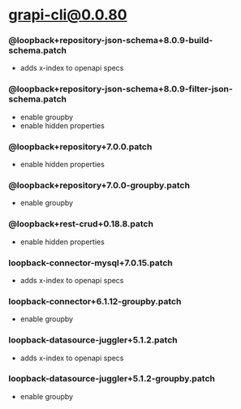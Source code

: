 # grapi-cli@0.0.80

### @loopback+repository-json-schema+8.0.9-build-schema.patch

  - adds x-index to openapi specs

### @loopback+repository-json-schema+8.0.9-filter-json-schema.patch

  - enable groupby
  - enable hidden properties

### @loopback+repository+7.0.0.patch

  - enable hidden properties

### @loopback+repository+7.0.0-groupby.patch

  - enable groupby

### @loopback+rest-crud+0.18.8.patch

  - enable hidden properties

### loopback-connector-mysql+7.0.15.patch

  - adds x-index to openapi specs

### loopback-connector+6.1.12-groupby.patch

  - enable groupby

### loopback-datasource-juggler+5.1.2.patch

  - adds x-index to openapi specs

### loopback-datasource-juggler+5.1.2-groupby.patch

  - enable groupby